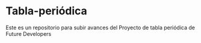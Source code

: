 # Tabla-periódica
Este es un repositorio para subir avances del Proyecto de tabla periódica de Future Developers
